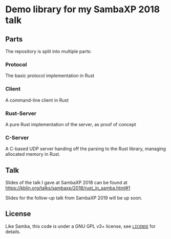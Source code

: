 # Demo library for my SambaXP 2018 talk

## Parts

The repository is split into multiple parts:

### Protocol

The basic protocol implementation in Rust

### Client

A command-line client in Rust

### Rust-Server

A pure Rust implementation of the server, as proof of concept


### C-Server

A C-based UDP server handing off the parsing to the Rust library, managing allocated memory in Rust.


## Talk

Slides of the talk I gave at SambaXP 2018 can be found at https://kblin.org/talks/sambaxp/2018/rust_in_samba.html#1

Slides for the follow-up talk from SambaXP 2019 will be up soon.


## License

Like Samba, this code is under a GNU GPL v3+ license,
see [`LICENSE`](LICENSE) for details.
